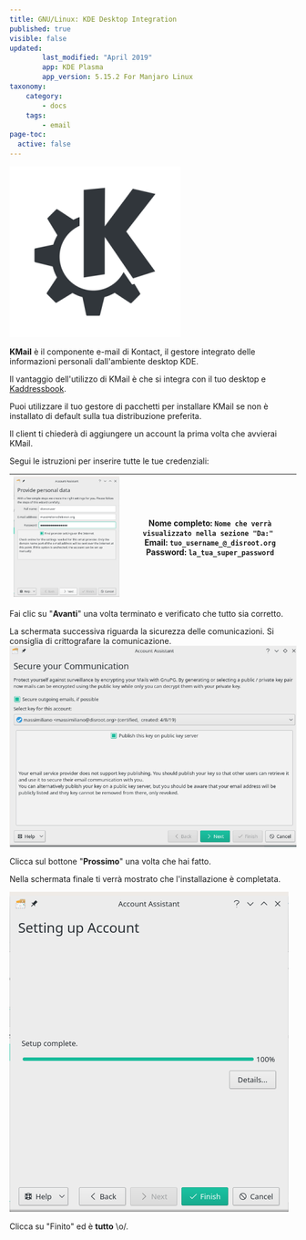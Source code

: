 ```yaml
---
title: GNU/Linux: KDE Desktop Integration
published: true
visible: false
updated:
        last_modified: "April 2019"
        app: KDE Plasma
        app_version: 5.15.2 For Manjaro Linux
taxonomy:
    category:
        - docs
    tags:
        - email
page-toc:
  active: false
---
```


![](en/kde.png)

**KMail** è il componente e-mail di Kontact, il gestore integrato delle informazioni personali dall'ambiente desktop KDE.

Il vantaggio dell'utilizzo di KMail è che si integra con il tuo desktop e [Kaddressbook](/cloud/apps/contacts/desktop/kde-desktop-integration). 

Puoi utilizzare il tuo gestore di pacchetti per installare KMail se non è installato di default sulla tua distribuzione preferita.

Il client ti chiederà di aggiungere un account la prima volta che avvierai KMail.

Segui le istruzioni per inserire tutte le tue credenziali:

|![](en/kmail1.png)|Nome completo: ```Nome che verrà visualizzato nella sezione "Da:" ```<br>Email: ```tuo_username_@_disroot.org```<br>Password: ```la_tua_super_password```|
|:--:|--|

Fai clic su "**Avanti**" una volta terminato e verificato che tutto sia corretto.

La schermata successiva riguarda la sicurezza delle comunicazioni. Si consiglia di crittografare la comunicazione.
![](en/kmail2.png)

Clicca sul bottone  "**Prossimo**" una volta che hai fatto.

Nella schermata finale ti verrà mostrato che l'installazione è completata.

![](en/kmail3.png)

Clicca su "Finito" ed è **tutto** \o/.

